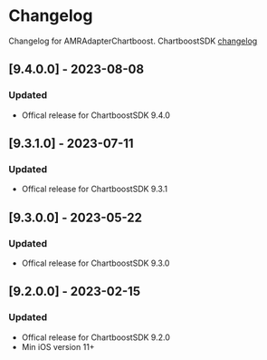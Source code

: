# Changelog

Changelog for AMRAdapterChartboost. 
ChartboostSDK [changelog](https://answers.chartboost.com/en-us/child_article/ios)

## [9.4.0.0] - 2023-08-08
### Updated
- Offical release for ChartboostSDK 9.4.0

## [9.3.1.0] - 2023-07-11
### Updated
- Offical release for ChartboostSDK 9.3.1

## [9.3.0.0] - 2023-05-22
### Updated
- Offical release for ChartboostSDK 9.3.0

## [9.2.0.0] - 2023-02-15
### Updated
- Offical release for ChartboostSDK 9.2.0
- Min iOS version 11+
